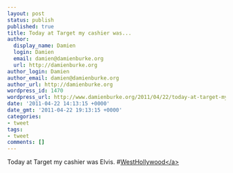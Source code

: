 ```yaml
---
layout: post
status: publish
published: true
title: Today at Target my cashier was...
author:
  display_name: Damien
  login: Damien
  email: damien@damienburke.org
  url: http://damienburke.org
author_login: Damien
author_email: damien@damienburke.org
author_url: http://damienburke.org
wordpress_id: 1470
wordpress_url: http://www.damienburke.org/2011/04/22/today-at-target-my-cashier-was/
date: '2011-04-22 14:13:15 +0000'
date_gmt: '2011-04-22 19:13:15 +0000'
categories:
- tweet
tags:
- tweet
comments: []
---
```

<p>Today at Target my cashier was Elvis. #<a href="http:&#47;&#47;search.twitter.com&#47;search?q=%23WestHollywood" class="aktt_hashtag">WestHollywood<&#47;a></p>
